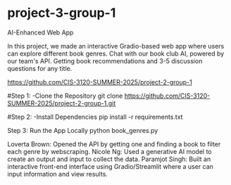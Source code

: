 # project-3-group-1
AI-Enhanced Web App
<!-- purpose of the program --> In this project, we made an interactive Gradio-based web app where users can explore different book genres.  Chat with our book club AI, powered by our team's API. Getting book recommendations and 3-5 discussion questions for any title.

https://github.com/CIS-3120-SUMMER-2025/project-2-group-1 

<!-- how to run the program --> 

#Step 1: 
-Clone the Repository 
git clone https://github.com/CIS-3120-SUMMER-2025/project-2-group-1.git 

#Step 2: 
-Install Dependencies 
pip install -r requirements.txt

Step 3:
Run the App Locally
python book_genres.py

<!-- each member's contributions -->
Loverta Brown: Opened the API by getting one and finding a book to filter each genre by webscraping. 
Nicole Ng: Used a generative AI model to create an output and input to collect the data.
Paramjot Singh: Built an interactive front-end interface using Gradio/Streamlit where a user can input information and view results.
